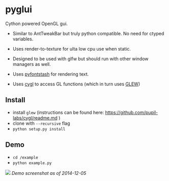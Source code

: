 pyglui
======

Cython powered OpenGL gui.

* Similar to AntTweakBar but truly python compatible. No need for ctyped variables.

* Uses render-to-texture for ulta low cpu use when static.

* Designed to be used with glfw but should run with other window managers as well.

* Uses [pyfontstash](http://github.com/pupil-labs/pyfontstash) for rendering text.

* Uses [cygl](http://github.com/pupil-labs/cygl) to access GL functions (which in turn uses [GLEW](http://glew.sourceforge.net/))



## Install
* install `glew` (instructions can be found here: https://github.com/pupil-labs/cygl/readme.md )
* clone with `--recursive` flag
* `python setup.py install`

## Demo
* `cd /example`
* `python example.py` 

![](https://raw.github.com/wiki/pupil-labs/pyglui/media/demo_screenshot_20141221.png)
*Demo screenshot as of 2014-12-05*
